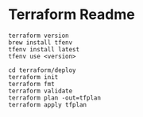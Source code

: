 # Terraform Readme

`terraform version`  
`brew install tfenv`  
`tfenv install latest`  
`tfenv use <version>`  

`cd terraform/deploy`  
`terraform init`  
`terraform fmt`  
`terraform validate`  
`terraform plan -out=tfplan`  
`terraform apply tfplan`
